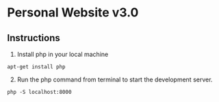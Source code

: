 # Personal Website v3.0
## Instructions
1. Install php in your local machine

```
apt-get install php
```

2. Run the php command from terminal to start the development server.

```
php -S localhost:8000
```



